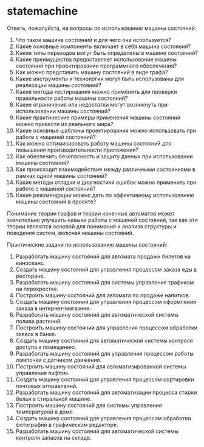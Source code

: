 # statemachine

Ответь, пожалуйста, на вопросы по использованию машины состояний:
1. Что такое машина состояний и для чего она используется?
2. Какие основные компоненты включает в себя машина состояний?
3. Какие типы переходов могут быть определены в машине состояний?
4. Какие преимущества предоставляет использование машины состояний при проектировании программного обеспечения?
5. Как можно представить машину состояний в виде графа?
6. Какие инструменты и технологии могут быть использованы для реализации машины состояний?
7. Какие методы тестирования можно применить для проверки правильности работы машины состояний?
8. Какие ограничения или недостатки могут возникнуть при использовании машины состояний?
9. Какие практические примеры применения машины состояний можно привести из реального мира?
10. Какие основные шаблоны проектирования можно использовать при работе с машиной состояний?
11. Как можно оптимизировать работу машины состояний для повышения производительности приложения?
12. Как обеспечить безопасность и защиту данных при использовании машины состояний?
13. Как происходит взаимодействие между различными состояниями в рамках одной машины состояний?
14. Какие методы отладки и диагностики ошибок можно применить при работе с машиной состояний?
15. Какие рекомендации можно дать по эффективному использованию машины состояний в проекте?


Понимание теории графов и теории конечных автоматов может значительно улучшить навыки работы с машиной состояний, так как эти теории являются основой для понимания и анализа структуры и поведения систем, включая машины состояний.

Практические задачи по использованию машины состояний:
1. Разработать машину состояний для автомата продажи билетов на киносеанс.
2. Создать машину состояний для управления процессом заказа еды в ресторане.
3. Разработать машину состояний для системы управления трафиком на перекрестке.
4. Построить машину состояний для автомата по продаже напитков.
5. Создать машину состояний для управления процессом оформления заказа в интернет-магазине.
6. Разработать машину состояний для автоматической системы полива растений.
7. Построить машину состояний для управления процессом обработки заявок в банке.
8. Создать машину состояний для автоматической системы контроля доступа к помещению.
9. Разработать машину состояний для управления процессом работы лампочки с датчиком движения.
10. Построить машину состояний для автоматизированной системы управления лифтом.
11. Создать машину состояний для управления процессом сортировки почтовых отправлений.
12. Разработать машину состояний для автоматизации процесса стирки белья в стиральной машине.
13. Построить машину состояний для системы управления температурой в доме.
14. Создать машину состояний для управления процессом обработки фотографий в графическом редакторе.
15. Разработать машину состояний для автоматической системы контроля запасов на складе.
